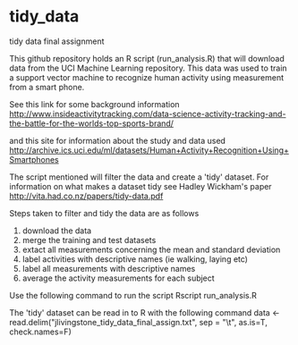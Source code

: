 tidy_data
=========

tidy data final assignment

This github repository holds an R script (run_analysis.R) that will download data from the UCI Machine Learning repository. This data was used to train a support vector machine to recognize human activity using measurement from a smart phone.

See this link for some background information
http://www.insideactivitytracking.com/data-science-activity-tracking-and-the-battle-for-the-worlds-top-sports-brand/

and this site for information about the study and data used
http://archive.ics.uci.edu/ml/datasets/Human+Activity+Recognition+Using+Smartphones 

The script mentioned will filter the data and create a 'tidy' dataset. For information on what makes a dataset tidy see Hadley Wickham's paper  http://vita.had.co.nz/papers/tidy-data.pdf 

Steps taken to filter and tidy the data are as follows
1. download the data
2. merge the training and test datasets
3. extact all measurements concerning the mean and standard deviation
4. label activities with descriptive names (ie walking, laying etc)
5. label all measurements with descriptive names
6. average the activity measurements for each subject

Use the following command to run the script
Rscript run_analysis.R

The 'tidy' dataset can be read in to R with the following command
data <- read.delim("jlivingstone_tidy_data_final_assign.txt", sep = "\t", as.is=T, check.names=F)
